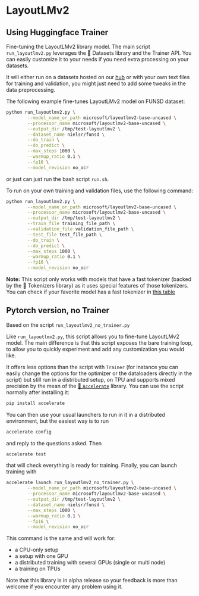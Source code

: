 <!---
Copyright 2020 The HuggingFace Team. All rights reserved.

Licensed under the Apache License, Version 2.0 (the "License");
you may not use this file except in compliance with the License.
You may obtain a copy of the License at

    http://www.apache.org/licenses/LICENSE-2.0

Unless required by applicable law or agreed to in writing, software
distributed under the License is distributed on an "AS IS" BASIS,
WITHOUT WARRANTIES OR CONDITIONS OF ANY KIND, either express or implied.
See the License for the specific language governing permissions and
limitations under the License.
-->

# LayoutLMv2

## Using Huggingface Trainer

Fine-tuning the LayoutLMv2 library model. The main script `run_layoutlmv2.py` leverages the 🤗 Datasets library and the Trainer API. You can easily
customize it to your needs if you need extra processing on your datasets.

It will either run on a datasets hosted on our [hub](https://huggingface.co/datasets) or with your own text files for
training and validation, you might just need to add some tweaks in the data preprocessing.

The following example fine-tunes LayoutLMv2 model on FUNSD dataset:

```bash
python run_layoutlmv2.py \
        --model_name_or_path microsoft/layoutlmv2-base-uncased \
        --processor_name microsoft/layoutlmv2-base-uncased \
        --output_dir /tmp/test-layoutlmv2 \
        --dataset_name nielsr/funsd \
        --do_train \
        --do_predict \
        --max_steps 1000 \
        --warmup_ratio 0.1 \
        --fp16 \
        --model_revision no_ocr
```

or just can just run the bash script `run.sh`.

To run on your own training and validation files, use the following command:

```bash
python run_layoutlmv2.py \
        --model_name_or_path microsoft/layoutlmv2-base-uncased \
        --processor_name microsoft/layoutlmv2-base-uncased \
        --output_dir /tmp/test-layoutlmv2 \
        --train_file training_file_path \
        --validation_file validation_file_path \
        --test_file test_file_path \
        --do_train \
        --do_predict \
        --max_steps 1000 \
        --warmup_ratio 0.1 \
        --fp16 \
        --model_revision no_ocr
```

**Note:** This script only works with models that have a fast tokenizer (backed by the 🤗 Tokenizers library) as it
uses special features of those tokenizers. You can check if your favorite model has a fast tokenizer in
[this table](https://huggingface.co/transformers/index.html#supported-frameworks)

## Pytorch version, no Trainer

Based on the script `run_layoutlmv2_no_trainer.py`

Like `run_layoutlmv2.py`, this script allows you to fine-tune LayoutLMv2 model. The main difference is that this
script exposes the bare training loop, to allow you to quickly experiment and add any customization you would like.

It offers less options than the script with `Trainer` (for instance you can easily change the options for the optimizer
or the dataloaders directly in the script) but still run in a distributed setup, on TPU and supports mixed precision by
the mean of the [🤗 `Accelerate`](https://github.com/huggingface/accelerate) library. You can use the script normally
after installing it:

```bash
pip install accelerate
```

You can then use your usual launchers to run in it in a distributed environment, but the easiest way is to run

```bash
accelerate config
```

and reply to the questions asked. Then

```bash
accelerate test
```

that will check everything is ready for training. Finally, you can launch training with

```bash
accelerate launch run_layoutlmv2_no_trainer.py \
        --model_name_or_path microsoft/layoutlmv2-base-uncased \
        --processor_name microsoft/layoutlmv2-base-uncased \
        --output_dir /tmp/test-layoutlmv2 \
        --dataset_name nielsr/funsd \
        --max_steps 1000 \
        --warmup_ratio 0.1 \
        --fp16 \
        --model_revision no_ocr
```

This command is the same and will work for:

- a CPU-only setup
- a setup with one GPU
- a distributed training with several GPUs (single or multi node)
- a training on TPUs

Note that this library is in alpha release so your feedback is more than welcome if you encounter any problem using it.
